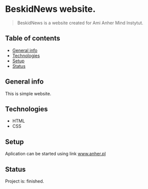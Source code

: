 
# BeskidNews website.
>BeskidNews is a website created for Ami Anher Mind Instytut. 

## Table of contents
* [General info](#general-info)
* [Technologies](#technologies)
* [Setup](#setup)
* [Status](#status)

## General info

This is simple website.

## Technologies

* HTML
* CSS

## Setup
Aplication can be started using link www.anher.pl

## Status
Project is: finished.

